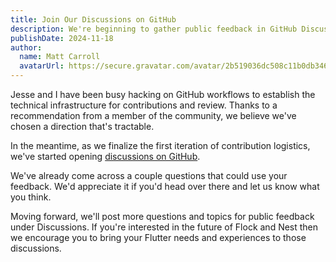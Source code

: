 ```yaml
---
title: Join Our Discussions on GitHub
description: We're beginning to gather public feedback in GitHub Discussions. Join us.
publishDate: 2024-11-18
author: 
  name: Matt Carroll
  avatarUrl: https://secure.gravatar.com/avatar/2b519036dc508c11b0db3463fffbd8ff
---
```

Jesse and I have been busy hacking on GitHub workflows to establish the technical infrastructure
for contributions and review. Thanks to a recommendation from a member of the community, we
believe we've chosen a direction that's tractable.

In the meantime, as we finalize the first iteration of contribution logistics, we've started
opening [discussions on GitHub](https://github.com/join-the-flock/nest/discussions).

We've already come across a couple questions that could use your feedback. We'd appreciate it
if you'd head over there and let us know what you think.

Moving forward, we'll post more questions and topics for public feedback under Discussions.
If you're interested in the future of Flock and Nest then we encourage you to bring your
Flutter needs and experiences to those discussions.